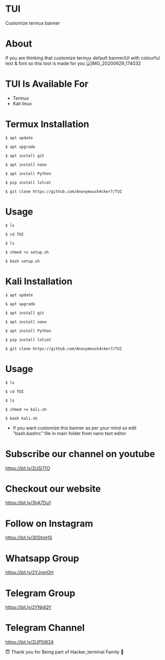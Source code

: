 # TUI
Customize termux banner
# About
If you are thinking that customize termux default banner/UI with colourful text & font so this tool is made for you
![IMG_20200629_174032](https://user-images.githubusercontent.com/65849213/86003619-b4563800-ba2f-11ea-98df-37b3be0d7f0d.jpg)

# TUI Is Available For
* Termux
* Kali linux

# Termux Installation
```
$ apt update
```
```
$ apt upgrade
```
```
$ apt install git
```
```
$ apt install nano
```
```
$ apt install Python
```
```
$ pip install lolcat
```
```
$ git clone https://github.com/Anonymoush4cker7/TUI
```

# Usage
```
$ ls
```
```
$ cd TUI
```
```
$ ls
```
```
$ chmod +x setup.sh
```
```
$ bash setup.sh
```

# Kali Installation
```
$ apt update
```
```
$ apt upgrade
```
```
$ apt install git
```
```
$ apt install nano
```
```
$ apt install Python
```
```
$ pip install lolcat
```
```
$ git clone https://github.com/Anonymoush4cker7/TUI
```

# Usage
```
$ ls
```
```
$ cd TUI
```
```
$ ls
```
```
$ chmod +x kali.sh
```
```
$ bash kali.sh
```

* If you want customize this banner as per your mind so edit "bash.bashrc" file in main folder from nano text editor 
# Subscribe our channel on youtube
https://bit.ly/2USjTfO

# Checkout our website
https://bit.ly/3hA7Du1

# Follow on Instagram
https://bit.ly/30StmHS

# Whatsapp Group
https://bit.ly/2YJnmOH

# Telegram Group
https://bit.ly/2YNIdQY

# Telegram Channel
https://bit.ly/2UP5W24

😇 Thank you for Being part of Hacker_terminal Family 🙏
